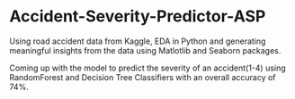 # Accident-Severity-Predictor-ASP
Using road accident data from Kaggle, EDA in Python and generating meaningful insights from the data using Matlotlib and Seaborn packages.

Coming up with the model to predict the severity of an accident(1-4) using RandomForest and Decision Tree Classifiers with an overall accuracy of 74%.
